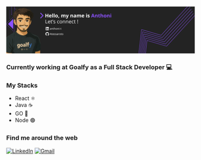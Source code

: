 ![Banner](banner.png)

### Currently working at Goalfy as a Full Stack Developer 💻

### My Stacks
- React ⚛️ 
- Java ☕  
- GO 🐹
- Node 🟢


### Find me around the web
[![LinkedIn](https://img.shields.io/badge/-LinkedIn-0A66C2?logo=linkedin&logoColor=white&style=flat)](https://www.linkedin.com/in/anthoni-t/)
[![Gmail](https://img.shields.io/badge/-Gmail-EA4335?logo=gmail&logoColor=white&style=flat)](mailto:anthoni.tessaroto@gmail.com)



